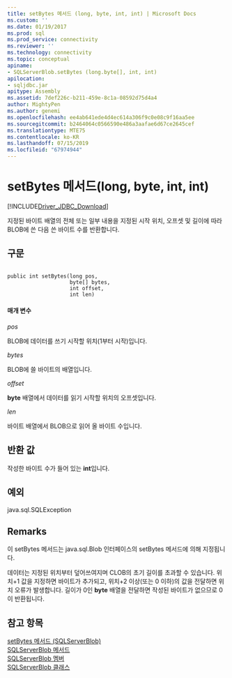 ```yaml
---
title: setBytes 메서드 (long, byte, int, int) | Microsoft Docs
ms.custom: ''
ms.date: 01/19/2017
ms.prod: sql
ms.prod_service: connectivity
ms.reviewer: ''
ms.technology: connectivity
ms.topic: conceptual
apiname:
- SQLServerBlob.setBytes (long.byte[], int, int)
apilocation:
- sqljdbc.jar
apitype: Assembly
ms.assetid: 7def226c-b211-459e-8c1a-08592d75d4a4
author: MightyPen
ms.author: genemi
ms.openlocfilehash: ee4ab641ede4d4ec614a306f9c0e08c9f16aa5ee
ms.sourcegitcommit: b2464064c0566590e486a3aafae6d67ce2645cef
ms.translationtype: MTE75
ms.contentlocale: ko-KR
ms.lasthandoff: 07/15/2019
ms.locfileid: "67974944"
---
```

# <a name="setbytes-method-long-byte-int-int"></a>setBytes 메서드(long, byte, int, int)
[!INCLUDE[Driver_JDBC_Download](../../../includes/driver_jdbc_download.md)]

  지정된 바이트 배열의 전체 또는 일부 내용을 지정된 시작 위치, 오프셋 및 길이에 따라 BLOB에 쓴 다음 쓴 바이트 수를 반환합니다.  
  
## <a name="syntax"></a>구문  
  
```  
  
public int setBytes(long pos,  
                    byte[] bytes,  
                    int offset,  
                    int len)  
```  
  
#### <a name="parameters"></a>매개 변수  
 *pos*  
  
 BLOB에 데이터를 쓰기 시작할 위치(1부터 시작)입니다.  
  
 *bytes*  
  
 BLOB에 쓸 바이트의 배열입니다.  
  
 *offset*  
  
 **byte** 배열에서 데이터를 읽기 시작할 위치의 오프셋입니다.  
  
 *len*  
  
 바이트 배열에서 BLOB으로 읽어 올 바이트 수입니다.  
  
## <a name="return-value"></a>반환 값  
 작성한 바이트 수가 들어 있는 **int**입니다.  
  
## <a name="exceptions"></a>예외  
 java.sql.SQLException  
  
## <a name="remarks"></a>Remarks  
 이 setBytes 메서드는 java.sql.Blob 인터페이스의 setBytes 메서드에 의해 지정됩니다.  
  
 데이터는 지정된 위치부터 덮어쓰여지며 CLOB의 초기 길이를 초과할 수 있습니다. 위치+1 값을 지정하면 바이트가 추가되고, 위치+2 이상(또는 0 이하)의 값을 전달하면 위치 오류가 발생합니다. 길이가 0인 **byte** 배열을 전달하면 작성된 바이트가 없으므로 0이 반환됩니다.  
  
## <a name="see-also"></a>참고 항목  
 [setBytes 메서드 &#40;SQLServerBlob&#41;](../../../connect/jdbc/reference/setbytes-method-sqlserverblob.md)   
 [SQLServerBlob 메서드](../../../connect/jdbc/reference/sqlserverblob-methods.md)   
 [SQLServerBlob 멤버](../../../connect/jdbc/reference/sqlserverblob-members.md)   
 [SQLServerBlob 클래스](../../../connect/jdbc/reference/sqlserverblob-class.md)  
  
  
